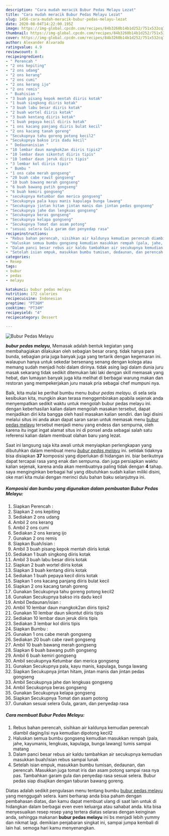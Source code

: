 ```yaml
---
description: "Cara mudah meracik Bubur Pedas Melayu Lezat"
title: "Cara mudah meracik Bubur Pedas Melayu Lezat"
slug: 1456-cara-mudah-meracik-bubur-pedas-melayu-lezat
date: 2020-08-04T14:22:00.195Z
image: https://img-global.cpcdn.com/recipes/84b3260b14b1d252/751x532cq70/bubur-pedas-melayu-foto-resep-utama.jpg
thumbnail: https://img-global.cpcdn.com/recipes/84b3260b14b1d252/751x532cq70/bubur-pedas-melayu-foto-resep-utama.jpg
cover: https://img-global.cpcdn.com/recipes/84b3260b14b1d252/751x532cq70/bubur-pedas-melayu-foto-resep-utama.jpg
author: Alexander Alvarado
ratingvalue: 4.9
reviewcount: 8
recipeingredient:
- " Perencah "
- "2 ons kepiting"
- "2 ons udang"
- "2 ons kerang"
- "2 ons cumi"
- "2 ons kerang ijo"
- "2 ons remis"
- " Buahisian "
- "3 buah pisang kepok mentah diiris kotak"
- "1 buah singkong diiris kotak"
- "3 buah labu besar diiris kotak"
- "2 buah wortel diiris kotak"
- "3 buah kentang diiris kotak"
- "1 buah pepaya kecil diiris kotak"
- "1 ons kacang panjang diiris bulat kecil"
- "2 ons kacang tanah goreng"
- "Secukupnya tahu goreng potong kecil2"
- "Secukupnya bakso iris dadu kecil"
- " Dedaunanisian "
- "10 lembar daun mangkok2an diiris tipis2"
- "10 lembar daun sikontut diiris tipis"
- "10 lembar daun jeruk diiris tipis"
- "3 lembar kol diiris tipis"
- " Bumbu "
- "1 ons cabe merah gongseng"
- "20 buah cabe rawit gongseng"
- "10 buah bawang merah gongseng"
- "6 buah bawang putih gongseng"
- "6 buah kemiri gongseng"
- "secukupnya Ketumbar dan merica gongseng"
- "Secukupnya pala kayu manis kapulaga bunga lawang"
- "Secukupnya jintan hitam jintan manis dan jintan pedas gongseng"
- "Secukupnya jahe dan lengkuas gongseng"
- "Secukupnya beras gongseng"
- "Secukupnya kelapa gongseng"
- "Secukupnya Tomat dan asam potong"
- "sesuai selera Gula garam dan penyedap rasa"
recipeinstructions:
- "Rebus bahan perencah, sisihkan air kaldunya kemudian perencah diambil daging/isi nya kemudian dipotong kecil2"
- "Haluskan semua bumbu gongseng kemudian masukkan rempah (pala, jahe, kayumanis, lengkuas, kapulaga, bunga lawang) tumis sampai matang"
- "Dalam panci besar rebus air kaldu tambahkan air secukupnya kemudian masukkan buah/isian rebus sampai lunak"
- "Setelah isian empuk, masukkan bumbu tumisan, dedaunan, dan perencah. Masukkan juga tomat iris dan asam potong sampai rasa nya pas. Tambahkan garam gula dan penyedap rasa sesuai selera. Bubur pedas siap disajikan dengan taburan bawang goreng."
categories:
- Resep
tags:
- bubur
- pedas
- melayu

katakunci: bubur pedas melayu 
nutrition: 172 calories
recipecuisine: Indonesian
preptime: "PT36M"
cooktime: "PT34M"
recipeyield: "4"
recipecategory: Dessert

---
```



![Bubur Pedas Melayu](https://img-global.cpcdn.com/recipes/84b3260b14b1d252/751x532cq70/bubur-pedas-melayu-foto-resep-utama.jpg)

<b><i>bubur pedas melayu</i></b>, Memasak adalah bentuk kegiatan yang membahagiakan dilakukan oleh sebagian besar orang. tidak hanya para bunda, sebagian pria juga banyak juga yang tertarik dengan kegemaran ini. walaupun hanya untuk sekedar bersenang senang dengan kolega atau memang sudah menjadi hobi dalam dirinya. tidak asing lagi dalam dunia juru masak sekarang tidak sedikit ditemukan laki laki dengan skill memasak yang hebat, dan lumayan banyak juga kita melihat di berbagai warung makan dan restoran yang mempekerjakan juru masak pria sebagai chef mumpuni nya.

Baik, kita mulai ke perihal bumbu menu <i>bubur pedas melayu</i>. di sela sela kesibukan kita, mungkin akan terasa menggembirakan apabila sejenak anda menyempatkan sedikit waktu untuk mengolah bubur pedas melayu ini. dengan keberhasilan kalian dalam mengolah masakan tersebut, dapat menjadikan diri kita bangga oleh hasil masakan kalian sendiri. dan lagi disini melalui situs ini anda akan dapat saran saran untuk memasak menu <u>bubur pedas melayu</u> tersebut menjadi menu yang endess dan sempurna, oleh karena itu ingat ingat alamat situs ini di ponsel anda sebagai salah satu referensi kalian dalam membuat olahan baru yang lezat.




Saat ini langsung saja kita awali untuk menyiapkan perlengkapan yang dibutuhkan dalam membuat menu <u><i>bubur pedas melayu</i></u> ini. setidak tidaknya bisa disiapkan <b>37</b> komposisi yang diperlukan di hidangan ini. biar berikutnya dapat tercapai rasa yang enak dan sempurna. dan juga persiapkan waktu kalian sejenak, karena anda akan membuatnya paling tidak dengan <b>4</b> tahap. saya menginginkan berbagai hal yang dibutuhkan sudah kalian miliki disini, oke mari kita mulai dengan merinci dulu bahan baku selanjutnya ini.

<!--inarticleads1-->

##### Komposisi dan bumbu yang digunakan dalam pembuatan Bubur Pedas Melayu:

1. Siapkan  Perencah :
1. Siapkan 2 ons kepiting
1. Sediakan 2 ons udang
1. Ambil 2 ons kerang
1. Ambil 2 ons cumi
1. Sediakan 2 ons kerang ijo
1. Gunakan 2 ons remis
1. Siapkan  Buah/isian :
1. Ambil 3 buah pisang kepok mentah diiris kotak
1. Sediakan 1 buah singkong diiris kotak
1. Ambil 3 buah labu besar diiris kotak
1. Siapkan 2 buah wortel diiris kotak
1. Siapkan 3 buah kentang diiris kotak
1. Sediakan 1 buah pepaya kecil diiris kotak
1. Siapkan 1 ons kacang panjang diiris bulat kecil
1. Siapkan 2 ons kacang tanah goreng
1. Gunakan Secukupnya tahu goreng potong kecil2
1. Gunakan Secukupnya bakso iris dadu kecil
1. Ambil  Dedaunan/isian :
1. Ambil 10 lembar daun mangkok2an diiris tipis2
1. Gunakan 10 lembar daun sikontut diiris tipis
1. Sediakan 10 lembar daun jeruk diiris tipis
1. Sediakan 3 lembar kol diiris tipis
1. Siapkan  Bumbu :
1. Gunakan 1 ons cabe merah gongseng
1. Sediakan 20 buah cabe rawit gongseng
1. Ambil 10 buah bawang merah gongseng
1. Siapkan 6 buah bawang putih gongseng
1. Ambil 6 buah kemiri gongseng
1. Ambil secukupnya Ketumbar dan merica gongseng
1. Gunakan Secukupnya pala, kayu manis, kapulaga, bunga lawang
1. Siapkan Secukupnya jintan hitam, jintan manis dan jintan pedas gongseng
1. Ambil Secukupnya jahe dan lengkuas gongseng
1. Ambil Secukupnya beras gongseng
1. Gunakan Secukupnya kelapa gongseng
1. Siapkan Secukupnya Tomat dan asam potong
1. Gunakan sesuai selera Gula, garam, dan penyedap rasa




<!--inarticleads2-->

##### Cara membuat Bubur Pedas Melayu:

1. Rebus bahan perencah, sisihkan air kaldunya kemudian perencah diambil daging/isi nya kemudian dipotong kecil2
1. Haluskan semua bumbu gongseng kemudian masukkan rempah (pala, jahe, kayumanis, lengkuas, kapulaga, bunga lawang) tumis sampai matang
1. Dalam panci besar rebus air kaldu tambahkan air secukupnya kemudian masukkan buah/isian rebus sampai lunak
1. Setelah isian empuk, masukkan bumbu tumisan, dedaunan, dan perencah. Masukkan juga tomat iris dan asam potong sampai rasa nya pas. Tambahkan garam gula dan penyedap rasa sesuai selera. Bubur pedas siap disajikan dengan taburan bawang goreng.




Diatas adalah sedikit pengulasan menu tentang bumbu <u>bubur pedas melayu</u> yang menggugah selera. kami berharap anda bisa paham dengan pembahasan diatas, dan kamu dapat membuat ulang di saat lain untuk di hidangkan dalam berbagai even even keluarga atau sahabat anda. kita bisa menyesuaikan resep resep yang tertera diatas selaras dengan keinginan anda, sehingga makanan <b>bubur pedas melayu</b> ini bs menjadi lebih yummy dan nikmat lagi. demikian penjabaran singkat ini, sampai jumpa kembali di lain hal. semoga hari kamu menyenangkan.
